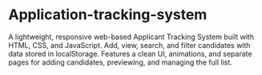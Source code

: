 # Application-tracking-system
A lightweight, responsive web-based Applicant Tracking System built with HTML, CSS, and JavaScript. Add, view, search, and filter candidates with data stored in localStorage. Features a clean UI, animations, and separate pages for adding candidates, previewing, and managing the full list.
